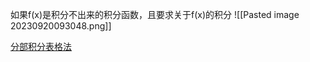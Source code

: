 如果f(x)是积分不出来的积分函数，且要求关于f(x)的积分
![[Pasted image 20230920093048.png]]

[分部积分表格法](https://gsy00517.github.io/calculus20191007184856/)

